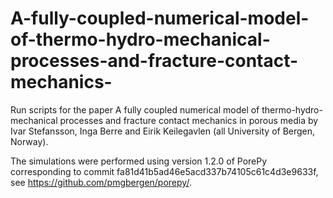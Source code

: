 # A-fully-coupled-numerical-model-of-thermo-hydro-mechanical-processes-and-fracture-contact-mechanics-
Run scripts for the paper A fully coupled numerical model of thermo-hydro-mechanical processes and fracture contact mechanics in porous media by Ivar Stefansson, Inga Berre and Eirik Keilegavlen (all University of Bergen, Norway).

The simulations were performed using version 1.2.0 of PorePy corresponding to commit fa81d41b5ad46e5acd337b74105c61c4d3e9633f, see https://github.com/pmgbergen/porepy/.
